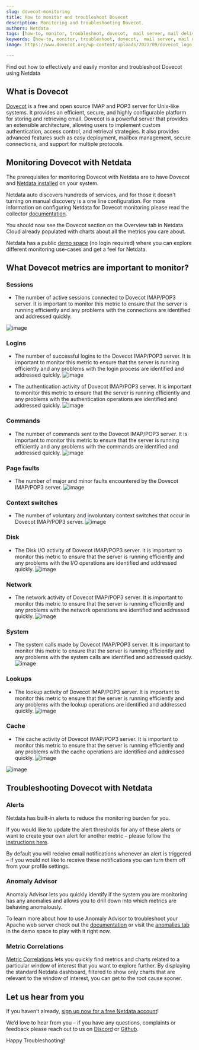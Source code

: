 ```yaml
---
slug: dovecot-monitoring
title: How to monitor and troubleshoot Dovecot
description: Monitoring and troubleshooting Dovecot.
authors: Netdata
tags: [how-to, monitor, troubleshoot, dovecot,  mail server, mail delivery, IMAP/POP3]
keywords: [how-to, monitor, troubleshoot, dovecot,  mail server, mail delivery, IMAP/POP3]
image: https://www.dovecot.org/wp-content/uploads/2021/09/dovecot_logo.png

---
```


Find out how to effectively and easily monitor and troubleshoot Dovecot using Netdata

<!--truncate-->
## What is Dovecot

[Dovecot](https://www.dovecot.org/) is a free and open source IMAP and POP3 server for Unix-like systems. It provides an efficient, secure, and highly configurable platform for storing and retrieving email. Dovecot is a powerful server that provides an extensible architecture, allowing users to implement custom authentication, access control, and retrieval strategies. It also provides advanced features such as easy deployment, mailbox management, secure connections, and support for multiple protocols.

## Monitoring Dovecot with Netdata

The prerequisites for monitoring Dovecot with Netdata are to have Dovecot and [Netdata installed](https://learn.netdata.cloud/docs/cloud/get-started) on your system. 

Netdata auto discovers hundreds of services, and for those it doesn't turning on manual discovery is a one line configuration. For more information on configuring Netdata for Dovecot monitoring please read the collector [documentation](https://learn.netdata.cloud/docs/agent/collectors/python.d.plugin/dovecot).

You should now see the Dovecot section on the Overview tab in Netdata Cloud already populated with charts about all the metrics you care about.

Netdata has a public [demo space](https://app.netdata.cloud/spaces/netdata-demo) (no login required) where you can explore different monitoring use-cases and get a feel for Netdata.

## What Dovecot metrics are important to monitor?

### Sessions
 - The number of active sessions connected to Dovecot IMAP/POP3 server. It is important to monitor this metric to ensure that the server is running efficiently and any problems with the connections are identified and addressed quickly.

![image](https://user-images.githubusercontent.com/24860547/208645727-2306f4cf-e40b-4566-9488-796ead11ad9e.png)

### Logins
 - The number of successful logins to the Dovecot IMAP/POP3 server. It is important to monitor this metric to ensure that the server is running efficiently and any problems with the login process are identified and addressed quickly.
![image](https://user-images.githubusercontent.com/24860547/208645864-24f0aad3-b65b-4ab0-acee-5f634c327b9b.png)

 - The authentication activity of Dovecot IMAP/POP3 server. It is important to monitor this metric to ensure that the server is running efficiently and any problems with the authentication operations are identified and addressed quickly.
![image](https://user-images.githubusercontent.com/24860547/208645982-99622a5c-98a5-4852-831f-c59c683e7a4a.png)

### Commands
 - The number of commands sent to the Dovecot IMAP/POP3 server. It is important to monitor this metric to ensure that the server is running efficiently and any problems with the commands are identified and addressed quickly.
![image](https://user-images.githubusercontent.com/24860547/208646102-14994f76-8c70-46d9-a505-959da2304de5.png)

### Page faults
 - The number of major and minor faults encountered by the Dovecot IMAP/POP3 server. 
![image](https://user-images.githubusercontent.com/24860547/208646198-0efc79b6-0cef-4c0c-8be3-1d08a6f0c4ee.png)

### Context switches
 - The number of voluntary and involuntary context switches that occur in Dovecot IMAP/POP3 server. 
![image](https://user-images.githubusercontent.com/24860547/208646415-0d61c638-624f-44e2-92ee-6379c0eb6a58.png)

### Disk 
 - The Disk I/O activity of Dovecot IMAP/POP3 server. It is important to monitor this metric to ensure that the server is running efficiently and any problems with the I/O operations are identified and addressed quickly.
![image](https://user-images.githubusercontent.com/24860547/208646535-dd174402-2d9c-4ac4-9152-620f936140c2.png)

### Network
 - The network activity of Dovecot IMAP/POP3 server. It is important to monitor this metric to ensure that the server is running efficiently and any problems with the network operations are identified and addressed quickly.
![image](https://user-images.githubusercontent.com/24860547/208646653-322170ca-411e-42c9-9f29-afe291c9c474.png)

### System
 - The system calls made by Dovecot IMAP/POP3 server. It is important to monitor this metric to ensure that the server is running efficiently and any problems with the system calls are identified and addressed quickly.
![image](https://user-images.githubusercontent.com/24860547/208646760-379b49df-1a0d-4398-91f8-20c0f046d71d.png)

### Lookups
 - The lookup activity of Dovecot IMAP/POP3 server. It is important to monitor this metric to ensure that the server is running efficiently and any problems with the lookup operations are identified and addressed quickly.
![image](https://user-images.githubusercontent.com/24860547/208646862-444a0594-cf01-4d97-8164-f67d3360856d.png)

### Cache
 - The cache activity of Dovecot IMAP/POP3 server. It is important to monitor this metric to ensure that the server is running efficiently and any problems with the cache operations are identified and addressed quickly.
![image](https://user-images.githubusercontent.com/24860547/208646932-31b5ffdc-a918-4d16-9376-05555986467a.png)

![image](https://user-images.githubusercontent.com/24860547/208646996-25c434f4-60aa-43fe-8afd-972a3733a88a.png)

## Troubleshooting Dovecot with Netdata

### Alerts
Netdata has built-in alerts to reduce the monitoring burden for you. 

If you would like to update the alert thresholds for any of these alerts or want to create your own alert for another metric – please follow the [instructions here](https://learn.netdata.cloud/docs/monitor/configure-alarms).

By default you will receive email notifications whenever an alert is triggered – if you would not like to receive these notifications you can turn them off from your profile settings.
### Anomaly Advisor
Anomaly Advisor lets you quickly identify if the system you are monitoring has any anomalies and allows you to drill down into which metrics are behaving anomalously.

To learn more about how to use Anomaly Advisor to troubleshoot your Apache web server check out the [documentation](https://learn.netdata.cloud/docs/cloud/insights/anomaly-advisor) or visit the [anomalies tab](https://app.netdata.cloud/spaces/netdata-demo/rooms/apache/anomalies) in the demo space to play with it right now.
### Metric Correlations 
[Metric Correlations](https://learn.netdata.cloud/docs/cloud/insights/metric-correlations) lets you quickly find metrics and charts related to a particular window of interest that you want to explore further. By displaying the standard Netdata dashboard, filtered to show only charts that are relevant to the window of interest, you can get to the root cause sooner.

## Let us hear from you
If you haven’t already, [sign up now for a free Netdata account](https://app.netdata.cloud/?utm_campaign=technical&utm_source=content&utm_medium=blog&utm_content=dovecot-monitoring)! 

We’d love to hear from you – if you have any questions, complaints or feedback please reach out to us on [Discord](https://discord.com/invite/mPZ6WZKKG2) or [Github](https://github.com/netdata/netdata/).

Happy Troubleshooting!
